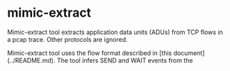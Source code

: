 # mimic-extract

Mimic-extract tool extracts application data units (ADUs) from TCP flows in a pcap trace.
Other protocols are ignored.

Mimic-extract tool  uses the flow format described in [this document] (../README.md).
The tool infers SEND and WAIT events from the 

